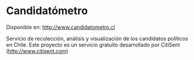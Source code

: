 Candidatómetro
==============

Disponible en: http://www.candidatometro.cl

Servicio de recolección, análisis y visualización de los candidatos políticos en Chile.
Este proyecto es un servicio gratuito desarrollado por CitiSent (http://www.citisent.com)

